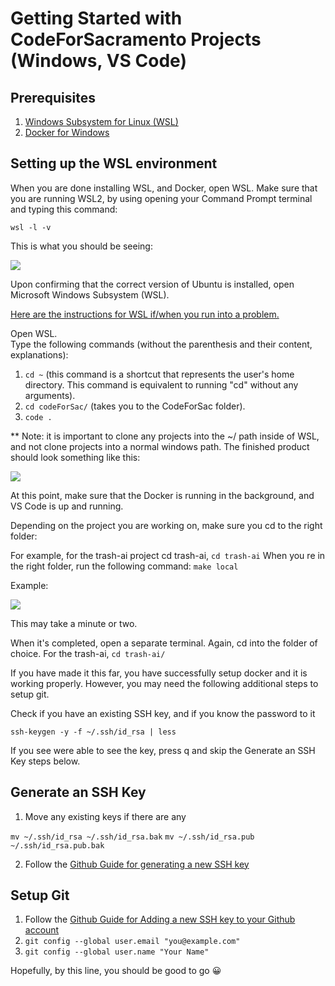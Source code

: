 # Getting Started with CodeForSacramento Projects (Windows, VS Code)
## Prerequisites
1. [Windows Subsystem for Linux (WSL)](https://learn.microsoft.com/en-us/windows/wsl/install)<br>
2. [Docker for Windows](https://www.docker.com/products/docker-desktop/)

## Setting up the WSL environment

When you are done installing WSL, and Docker, open WSL. Make sure that you are running WSL2, by using opening your Command Prompt terminal and typing this command: 

```wsl -l -v```

This is what you should be seeing: 

 <img src="https://i.imgur.com/7m1phu9.jpg"/>

Upon confirming that the correct version of Ubuntu is installed, open Microsoft Windows Subsystem (WSL). 

[Here are the instructions for WSL if/when you run into a problem.](https://docs.microsoft.com/en-us/windows/wsl/install-win10)

Open WSL.<br>
Type the following commands (without the parenthesis and their content, explanations): 
1. ```cd ~``` (this command  is a shortcut that represents the user's home directory. This command is equivalent to running "cd" without any arguments).
2. ```cd codeForSac/``` (takes you to the CodeForSac folder).
3. ```code .```

** Note: it is important to clone any projects into the ~/ path inside of WSL, and not clone projects into a normal windows path.
The finished product should look something like this: 

<img src="https://i.imgur.com/3HVQBPX.jpg"/>

At this point, make sure that the Docker is running in the background, and VS Code is up and running. 

Depending on the project you are working on, make sure you cd to the right folder: 

For example, for the trash-ai project cd trash-ai, ```cd trash-ai```
When you re in the right folder, run the following command: ```make local```

Example: 

 <img src="https://i.imgur.com/W6364j4.jpg"/>
 
 This may take a minute or two. 
 
 When it's completed, open a separate terminal. Again, cd into the folder of choice. For the trash-ai, ```cd trash-ai/```
 
If you have made it this far, you have successfully setup docker and it is working properly.  However, you may need the following additional steps to setup git.
 
Check if you have an existing SSH key, and if you know the password to it

`ssh-keygen -y -f ~/.ssh/id_rsa | less`

If you see were able to see the key, press q and skip the Generate an SSH Key steps below.

## Generate an SSH Key

1. Move any existing keys if there are any

`mv ~/.ssh/id_rsa ~/.ssh/id_rsa.bak`
`mv ~/.ssh/id_rsa.pub ~/.ssh/id_rsa.pub.bak`

2. Follow the [Github Guide for generating a new SSH key](https://docs.github.com/en/authentication/connecting-to-github-with-ssh/generating-a-new-ssh-key-and-adding-it-to-the-ssh-agent?platform=linux)



## Setup Git

1. Follow the [Github Guide for Adding a new SSH key to your Github account](https://docs.github.com/en/authentication/connecting-to-github-with-ssh/adding-a-new-ssh-key-to-your-github-account)
2. `git config --global user.email "you@example.com"`
3. `git config --global user.name "Your Name"`

Hopefully, by this line, you should be good to go 😀

